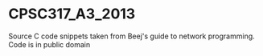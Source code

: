 CPSC317_A3_2013
===============

Source C code snippets taken from Beej's guide to network programming. Code is in public domain
